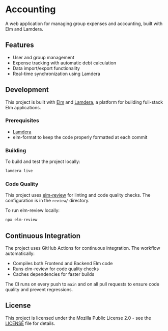 # Accounting

A web application for managing group expenses and accounting, built with Elm and Lamdera.

## Features

- User and group management
- Expense tracking with automatic debt calculation
- Data import/export functionality
- Real-time synchronization using Lamdera

## Development

This project is built with [Elm](https://elm-lang.org/) and [Lamdera](https://lamdera.com/), a platform for building full-stack Elm applications.

### Prerequisites

- [Lamdera](https://lamdera.com/)
- elm-format to keep the code properly formatted at each commit

### Building

To build and test the project locally:

```bash
lamdera live
```

### Code Quality

This project uses [elm-review](https://package.elm-lang.org/packages/jfmengels/elm-review/latest/) for linting and code quality checks. The configuration is in the `review/` directory.

To run elm-review locally:

```bash
npx elm-review
```

## Continuous Integration

The project uses GitHub Actions for continuous integration. The workflow automatically:

- Compiles both Frontend and Backend Elm code
- Runs elm-review for code quality checks
- Caches dependencies for faster builds

The CI runs on every push to `main` and on all pull requests to ensure code quality and prevent regressions.

## License

This project is licensed under the Mozilla Public License 2.0 - see the [LICENSE](LICENSE) file for details.